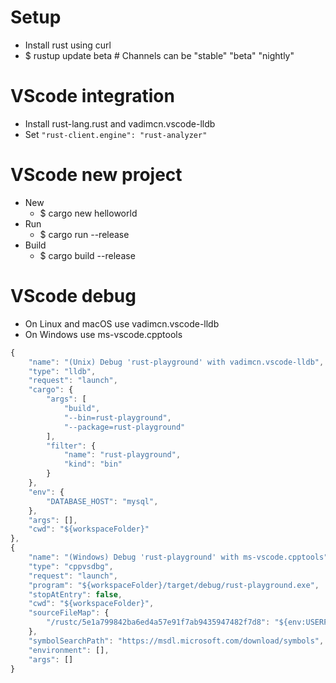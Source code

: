 Setup
=====
* Install rust using curl
* $ rustup update beta # Channels can be "stable" "beta" "nightly"

VScode integration
=====
* Install rust-lang.rust and vadimcn.vscode-lldb
* Set `"rust-client.engine": "rust-analyzer"`

VScode new project
=====
* New
    * $ cargo new helloworld
* Run
    * $ cargo run --release
* Build
    * $ cargo build --release

VScode debug
=====
* On Linux and macOS use vadimcn.vscode-lldb
* On Windows use ms-vscode.cpptools
```js
{
    "name": "(Unix) Debug 'rust-playground' with vadimcn.vscode-lldb",
    "type": "lldb",
    "request": "launch",
    "cargo": {
        "args": [
            "build",
            "--bin=rust-playground",
            "--package=rust-playground"
        ],
        "filter": {
            "name": "rust-playground",
            "kind": "bin"
        }
    },
    "env": {
        "DATABASE_HOST": "mysql",
    },
    "args": [],
    "cwd": "${workspaceFolder}"
},
{
    "name": "(Windows) Debug 'rust-playground' with ms-vscode.cpptools",
    "type": "cppvsdbg",
    "request": "launch",
    "program": "${workspaceFolder}/target/debug/rust-playground.exe",
    "stopAtEntry": false,
    "cwd": "${workspaceFolder}",
    "sourceFileMap": {
        "/rustc/5e1a799842ba6ed4a57e91f7ab9435947482f7d8": "${env:USERPROFILE}/.rustup/toolchains/stable-x86_64-pc-windows-msvc/lib/rustlib/src/rust"
    },
    "symbolSearchPath": "https://msdl.microsoft.com/download/symbols",
    "environment": [],
    "args": []
}
```
